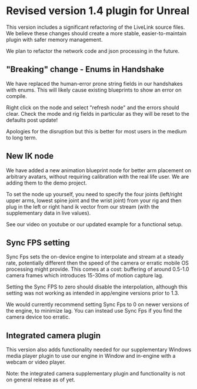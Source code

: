 # Revised version 1.4 plugin for Unreal
This version includes a significant refactoring of the LiveLink source files. 
We believe these changes should create a more stable, easier-to-maintain plugin with safer memory management.

We plan to refactor the network code and json processing in the future.  
 
## "Breaking" change - Enums in Handshake
We have replaced the human-error prone string fields in our handshakes with enums. 
This will likely cause existing blueprints to show an error on compile. 
 
Right click on the node and select "refresh node" and the errors should clear.  Check the mode and rig fields in particular as they will be reset to the defaults post update!

Apologies for the disruption but this is better for most users in the medium to long term.

## New IK node
We have added a new animation blueprint node for better arm placement on arbitrary avatars, without requiring calibration with the real life user.
We are adding them to the demo project.  

To set the node up yourself, you need to specify the four joints (left/right upper arms, lowest spine joint and the wrist joint) from your rig and then plug in the left or right hand ik vector from our stream (with the supplementary data in live values).  

See our video on youtube or our updated example for a functional setup.  


## Sync FPS setting
Sync Fps sets the on-device engine to interpolate and stream at a steady rate, potentially different then the speed of the camera or erratic mobile OS processing might provide.  This comes at a cost: buffering of around 0.5-1.0 camera frames which introduces 15-30ms of motion capture lag.  

Setting the Sync FPS to zero should disable the interpolation, although this setting was not working as intended in app/engine versions prior to 1.3.

We would currently recommend setting Sync Fps to 0 on newer versions of the engine, to minimize lag. You can instead use Sync Fps if you find the camera device too erratic. 


## Integrated camera plugin
This version also adds functionality needed for our supplementary Windows media player plugin to use our engine in Window and in-engine with a webcam or video player.
 
Note: the integrated camera supplementary plugin and functionality is not on general release as of yet.


